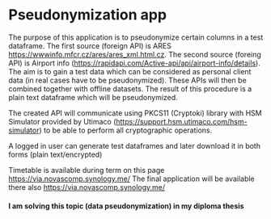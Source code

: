 # Pseudonymization app
The purpose of this application is to pseudonymize certain columns in a test dataframe. 
The first source (foreign API) is ARES https://wwwinfo.mfcr.cz/ares/ares_xml.html.cz. 
The second source (foreing API) is Airport info (https://rapidapi.com/Active-api/api/airport-info/details). 
The aim is to gain a test data which can be considered as personal client data (in real cases have to be pseudonymized). These APIs will then be combined together with offline datasets. The result of this procedure is a plain text dataframe which will be pseudonymized.

The created API will communicate using PKCS11 (Cryptoki) library with HSM Simulator provided by Utimaco (https://support.hsm.utimaco.com/hsm-simulator) to be able to perform all cryptographic operations.

A logged in user can generate test dataframes and later download it in both forms (plain text/encrypted)

Timetable is available during term on this page https://via.novascomp.synology.me/
The final application will be available there also https://via.novascomp.synology.me/

#### I am solving this topic (data pseudonymization) in my diploma thesis
